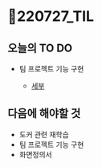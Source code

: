 # 📝220727_TIL

## 오늘의 TO DO

- 팀 프로젝트 기능 구현

  - [세부](https://github.com/ara0114/beom/issues/4#issuecomment-1196819807)

  


## 다음에 해야할 것

- 도커 관련 재학습
- 팀 프로젝트 기능 구현
- 화면정의서

